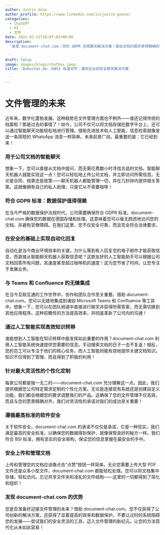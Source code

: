 ```yaml
---
author: Justin Güse
author_profile: https://www.linkedin.com/in/justin-guese/
categories:
  - ChatGPT
  - KI
  - 文件
date: 2021-03-21T20:07:03+00:00
description:
  '发现 document-chat.com：您的 GDPR 合规聊天解决方案！提出文档问题并获得精确的答案——安全高效。

  '
draft: false
image: images/blogs/chatbox.jpeg
title: 'Dokuchat.de，与BSI 标准对齐：面向企业的安全聊天解决方案

  '
---
```


# 文件管理的未来

近年来，数字化蓬勃发展。这种趋势在文件管理方面也不例外——谁还记得传统的档案柜？那是过去的事情了！如今，公司不仅可以将文档存储在数字平台上，还可以通过智能聊天功能轻松地进行管理。借助先进技术和人工智能，信息检索就像发送一条简短的 WhatsApp 消息一样简单。未来前景广阔，最重要的是：它已经到来！

### 用于公司文档的智能聊天

想象一下，您可以直接从文档中提问，而无需花费数小时寻找合适的文档。智能聊天机器人就能实现这一点！您可以轻松地上传公司文档，并立即访问所需信息。无论是合同、规章还是政策——聊天机器人都能管理一切，并在几秒钟内提供相关答案。这就像拥有自己的私人助理，只是它从不索要咖啡！

### 符合 GDPR 标准：数据保护值得信赖

在当今严格的数据保护法规时代，公司需要确保符合 GDPR 标准。document-chat.com 确保您的数据在德国存储和处理。这意味着您可以毫无顾虑地访问您的文档，并避免官僚障碍。在我们这里，您不仅安全可靠，而且完全符合法律要求。

### 在安全的基础上实现自动化回复

自动化是当今商业环境效率的关键。为什么等到有人回复您的电子邮件才能获取信息，而直接从智能聊天机器人获取信息呢？这款友好的人工智能助手可以根据公司文档回答所有问题，其速度甚至超过咖啡机的速度！这为您节省了时间，让您专注于发展业务。

### 与 Teams 和 Confluence 的无缝集成

在当今互联互通的工作世界中，协作和团队合作至关重要。借助 document-chat.com，您可以无缝地集成到诸如 Microsoft Teams 和 Confluence 等工具中。想象一下，您可以在团队频道中直接进行聊天并获得所需答案，而无需切换到其他应用程序。这种前瞻性的方法提高效率，并彻底革新了公司内的沟通！

### 通过人工智能实现高效知识转移

谁能想到人工智能在知识转移中能发挥如此重要的作用？document-chat.com 利用人工智能系统快速提供您需要的信息。手动搜索文档的日子一去不复返！相反，您的员工可以专注于他们的核心任务，而人工智能则能有效地提供关键文档知识。知识不仅得到了管理，而且得到了积极的利用！

### 针对最大灵活性的个性化定制

每家公司都是独一无二的——document-chat.com 充分理解这一点。因此，我们提供根据您公司特定需求定制的个性化方案。无论是连接现有系统还是创建自定义功能，我们都会根据您的要求调整我们的产品。这确保了您的文件管理不仅高效，而且与您的愿景精确对齐。我们对灵活性的承诺对我们的成功至关重要！

### 遵循最高标准的软件安全

关于软件安全，document-chat.com 的承诺不仅仅是承诺，它是一种现实。我们满足最高的安全标准，以确保您的数据得到保护，就像保管良好的秘方一样。我们符合 BSI 标准，拥有坚实的安全架构，保证您的信息掌握在最安全的手中。

### 安全上传和管理文档

上传和管理您的文档应该像点击“点赞”按钮一样简单。无论您需要上传大型 PDF 文件还是众多小型文件，document-chat.com 都能轻松处理。您可以将文档集中存储，轻松访问。忘记共享文件夹和凌乱的文件结构——这里的一切都得到了简化和组织！

### 发现 document-chat.com 的优势

您是否准备好迎接文件管理的未来？借助 document-chat.com，您不仅获得了公司创新的解决方案，还获得了显着提高的效率和数据保护。不要让过时的系统阻碍您的发展——尝试我们的安全灵活的工具，迈入文件管理的新纪元。让您的方法现代化从未如此容易！
